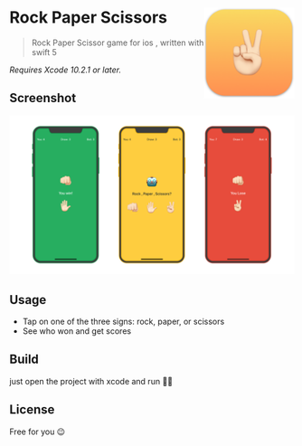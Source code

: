 # Rock Paper Scissors <img src="doc/icon.png" width="160" align="right">

> Rock Paper Scissor game for ios , written with swift 5





*Requires Xcode 10.2.1 or later.*


## Screenshot
![alt tag](https://raw.githubusercontent.com/Rminsh/RPS/master/doc/screenshot.png)


## Usage
- Tap on one of the three signs: rock, paper, or scissors
- See who won and get scores


## Build

just open the project with xcode and run 👍🏻


## License
Free for you 😉
